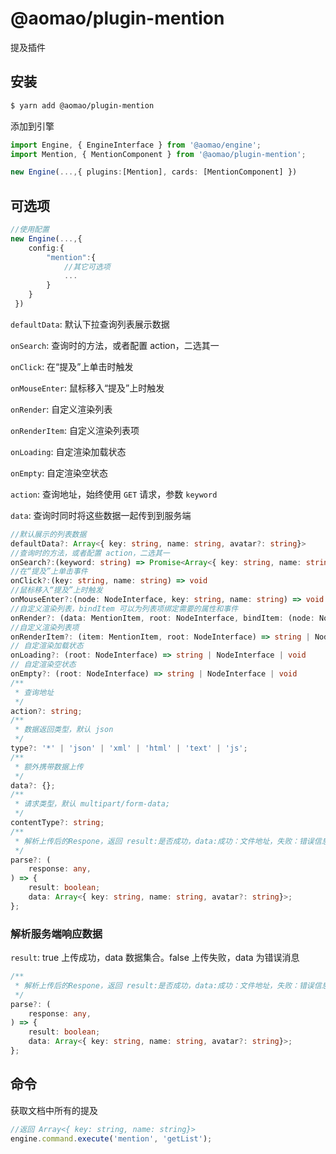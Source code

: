 # @aomao/plugin-mention

提及插件

## 安装

```bash
$ yarn add @aomao/plugin-mention
```

添加到引擎

```ts
import Engine, { EngineInterface } from '@aomao/engine';
import Mention, { MentionComponent } from '@aomao/plugin-mention';

new Engine(...,{ plugins:[Mention], cards: [MentionComponent] })
```

## 可选项

```ts
//使用配置
new Engine(...,{
    config:{
        "mention":{
            //其它可选项
            ...
        }
    }
 })
```

`defaultData`: 默认下拉查询列表展示数据

`onSearch`: 查询时的方法，或者配置 action，二选其一

`onClick`: 在“提及”上单击时触发

`onMouseEnter`: 鼠标移入“提及”上时触发

`onRender`: 自定义渲染列表

`onRenderItem`: 自定义渲染列表项

`onLoading`: 自定渲染加载状态

`onEmpty`: 自定渲染空状态

`action`: 查询地址，始终使用 `GET` 请求，参数 `keyword`

`data`: 查询时同时将这些数据一起传到到服务端

```ts
//默认展示的列表数据
defaultData?: Array<{ key: string, name: string, avatar?: string}>
//查询时的方法，或者配置 action，二选其一
onSearch?:(keyword: string) => Promise<Array<{ key: string, name: string, avatar?: string}>>
//在“提及”上单击事件
onClick?:(key: string, name: string) => void
//鼠标移入“提及”上时触发
onMouseEnter?:(node: NodeInterface, key: string, name: string) => void
//自定义渲染列表，bindItem 可以为列表项绑定需要的属性和事件
onRender?: (data: MentionItem, root: NodeInterface, bindItem: (node: NodeInterface, name: string, key?: string) => NodeInterface) => string | NodeInterface | void
//自定义渲染列表项
onRenderItem?: (item: MentionItem, root: NodeInterface) => string | NodeInterface | void
// 自定渲染加载状态
onLoading?: (root: NodeInterface) => string | NodeInterface | void
// 自定渲染空状态
onEmpty?: (root: NodeInterface) => string | NodeInterface | void
/**
 * 查询地址
 */
action?: string;
/**
 * 数据返回类型，默认 json
 */
type?: '*' | 'json' | 'xml' | 'html' | 'text' | 'js';
/**
 * 额外携带数据上传
 */
data?: {};
/**
 * 请求类型，默认 multipart/form-data;
 */
contentType?: string;
/**
 * 解析上传后的Respone，返回 result:是否成功，data:成功：文件地址，失败：错误信息
 */
parse?: (
    response: any,
) => {
    result: boolean;
    data: Array<{ key: string, name: string, avatar?: string}>;
};

```

### 解析服务端响应数据

`result`: true 上传成功，data 数据集合。false 上传失败，data 为错误消息

```ts
/**
 * 解析上传后的Respone，返回 result:是否成功，data:成功：文件地址，失败：错误信息
 */
parse?: (
    response: any,
) => {
    result: boolean;
    data: Array<{ key: string, name: string, avatar?: string}>;
};
```

## 命令

获取文档中所有的提及

```ts
//返回 Array<{ key: string, name: string}>
engine.command.execute('mention', 'getList');
```
